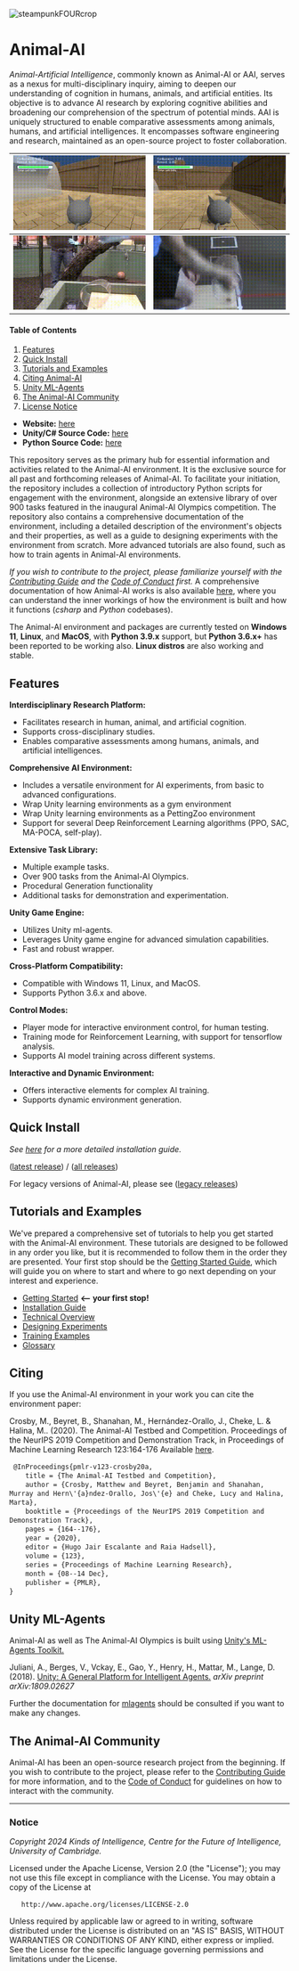 ![steampunkFOURcrop](https://github.com/Kinds-of-Intelligence-CFI/animal-ai/assets/65875290/df798f4a-cb2c-416f-a150-093b9382a621)

# Animal-AI

*Animal-Artificial Intelligence*, commonly known as Animal-AI or AAI, serves as a nexus for multi-disciplinary inquiry, aiming to deepen our understanding of cognition in humans, animals, and artificial entities. Its objective is to advance AI research by exploring cognitive abilities and broadening our comprehension of the spectrum of potential minds. AAI is uniquely structured to enable comparative assessments among animals, humans, and artificial intelligences. It encompasses software engineering and research, maintained as an open-source project to foster collaboration.

| ![](project/figs/agent-cyl-fail.gif) | ![](project/figs/agent-cyl-pass.gif) |
|---|---|
| ![](project/figs/animal-cyl-fail.gif) | ![](project/figs/animal-cyl-pass.gif) |


#### Table of Contents
1. [Features](#features)
2. [Quick Install](#quick-install)
3. [Tutorials and Examples](#tutorials-and-examples)
4. [Citing Animal-AI](#citing-animal-ai)
5. [Unity ML-Agents](#unity-ml-agents)
6. [The Animal-AI Community](#the-animal-ai-community)
7. [License Notice](#license-notice)

- **Website:** [here](https://animalai.org/)
- **Unity/C# Source Code:** [here](https://github.com/Kinds-of-Intelligence-CFI/animal-ai-unity-project)
- **Python Source Code:** [here](https://github.com/Kinds-of-Intelligence-CFI/animal-ai-package/tree/main/animalai)

This repository serves as the primary hub for essential information and activities related to the Animal-AI environment. It is the exclusive source for all past and forthcoming releases of Animal-AI. To facilitate your initiation, the repository includes a collection of introductory Python scripts for engagement with the environment, alongside an extensive library of over 900 tasks featured in the inaugural Animal-AI Olympics competition. The repository also contains a comprehensive documentation of the environment, including a detailed description of the environment's objects and their properties, as well as a guide to designing experiments with the environment from scratch. More advanced tutorials are also found, such as how to train agents in Animal-AI environments. 

_If you wish to contribute to the project, please familiarize yourself with the [Contributing Guide](contributing.md) and the [Code of Conduct](codeOfConduct.md) first._ A comprehensive documentation of how Animal-AI works is also available [here](docs/howitallworks.md), where you can understand the inner workings of how the environment is built and how it functions (_csharp_ and _Python_ codebases).

The Animal-AI environment and packages are currently tested on **Windows 11**, **Linux**, and **MacOS**, with **Python 3.9.x** support, but **Python 3.6.x+** has been reported to be working also. **Linux distros** are also working and stable. 


## Features

**Interdisciplinary Research Platform:**
- Facilitates research in human, animal, and artificial cognition.
- Supports cross-disciplinary studies.
- Enables comparative assessments among humans, animals, and artificial intelligences.

**Comprehensive AI Environment:**
- Includes a versatile environment for AI experiments, from basic to advanced configurations.
- Wrap Unity learning environments as a gym environment
- Wrap Unity learning environments as a PettingZoo environment
- Support for several Deep Reinforcement Learning algorithms (PPO, SAC, MA-POCA, self-play).

**Extensive Task Library:**
- Multiple example tasks.
- Over 900 tasks from the Animal-AI Olympics.
- Procedural Generation functionality
- Additional tasks for demonstration and experimentation.

**Unity Game Engine:**
- Utilizes Unity ml-agents.
- Leverages Unity game engine for advanced simulation capabilities.
- Fast and robust wrapper.

**Cross-Platform Compatibility:**
- Compatible with Windows 11, Linux, and MacOS.
- Supports Python 3.6.x and above.

**Control Modes:**
- Player mode for interactive environment control, for human testing.
- Training mode for Reinforcement Learning, with support for tensorflow analysis.
- Supports AI model training across different systems.

**Interactive and Dynamic Environment:**
- Offers interactive elements for complex AI training.
- Supports dynamic environment generation.


## Quick Install

*See [here](docs\installation\InstallationGuide.md) for a more detailed installation guide.*

([latest release](https://github.com/Kinds-of-Intelligence-CFI/animal-ai/releases/tag/v3.1.4)) / ([all releases](https://github.com/Kinds-of-Intelligence-CFI/animal-ai/releases))

For legacy versions of Animal-AI, please see ([legacy releases](project\AAIVersionsArchive.md))


## Tutorials and Examples

We've prepared a comprehensive set of tutorials to help you get started with the Animal-AI environment. These tutorials are designed to be followed in any order you like, but it is recommended to follow them in the order they are presented. Your first stop should be the [Getting Started Guide](docs\installation\QuickStart.md), which will guide you on where to start and where to go next depending on your interest and experience.

- [Getting Started](docs\installation\QuickStart.md) **<-- your first stop!**
- [Installation Guide](docs\installation\InstallationGuide.md)
- [Technical Overview](docs\technicalOverview.md)
- [Designing Experiments](docs\configGuide\Arena-Environment-Guide.md)
- [Training Examples](docs/training.md)
- [Glossary](docs\Glossary.md)


## Citing

If you use the Animal-AI environment in your work you can cite the environment paper:

 Crosby, M., Beyret, B., Shanahan, M., Hernández-Orallo, J., Cheke, L. & Halina, M.. (2020). The Animal-AI Testbed and Competition. Proceedings of the NeurIPS 2019 Competition and Demonstration Track, in Proceedings of Machine Learning Research 123:164-176 Available [here](http://proceedings.mlr.press/v123/crosby20a.html).
```
 @InProceedings{pmlr-v123-crosby20a, 
    title = {The Animal-AI Testbed and Competition}, 
    author = {Crosby, Matthew and Beyret, Benjamin and Shanahan, Murray and Hern\'{a}ndez-Orallo, Jos\'{e} and Cheke, Lucy and Halina, Marta}, 
    booktitle = {Proceedings of the NeurIPS 2019 Competition and Demonstration Track}, 
    pages = {164--176}, 
    year = {2020}, 
    editor = {Hugo Jair Escalante and Raia Hadsell}, 
    volume = {123}, 
    series = {Proceedings of Machine Learning Research}, 
    month = {08--14 Dec}, 
    publisher = {PMLR}, 
} 
```


## Unity ML-Agents

Animal-AI as well as The Animal-AI Olympics is built using [Unity's ML-Agents Toolkit.](https://github.com/Unity-Technologies/ml-agents)

Juliani, A., Berges, V., Vckay, E., Gao, Y., Henry, H., Mattar, M., Lange, D. (2018). [Unity: A General Platform for Intelligent Agents.](https://arxiv.org/abs/1809.02627) *arXiv preprint arXiv:1809.02627*

Further the documentation for [mlagents](https://github.com/Unity-Technologies/ml-agents) should be consulted if you want to make any changes.


## The Animal-AI Community 

Animal-AI has been an open-source research project from the beginning. If you wish to contribute to the project, please refer to the [Contributing Guide](contributing.md) for more information, and to the [Code of Conduct](codeOfConduct.md) for guidelines on how to interact with the community. 


---
### Notice

   _Copyright 2024 Kinds of Intelligence, Centre for the Future of Intelligence, University of Cambridge._
   
   Licensed under the Apache License, Version 2.0 (the "License");
   you may not use this file except in compliance with the License.
   You may obtain a copy of the License at

       http://www.apache.org/licenses/LICENSE-2.0

   Unless required by applicable law or agreed to in writing, software
   distributed under the License is distributed on an "AS IS" BASIS,
   WITHOUT WARRANTIES OR CONDITIONS OF ANY KIND, either express or implied.
   See the License for the specific language governing permissions and
   limitations under the License.
